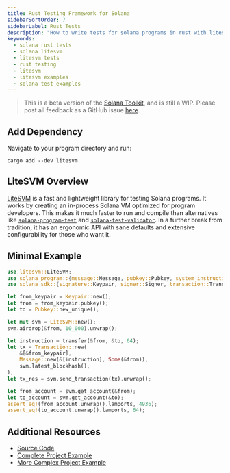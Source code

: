 ```yaml
---
title: Rust Testing Framework for Solana
sidebarSortOrder: 7
sidebarLabel: Rust Tests
description: "How to write tests for solana programs in rust with litesvm"
keywords:
  - solana rust tests
  - solana litesvm
  - litesvm tests
  - rust testing
  - litesvm
  - litesvm examples
  - solana test examples
---
```


> This is a beta version of the [Solana Toolkit](/docs/toolkit/index.md), and is
> still a WIP. Please post all feedback as a GitHub issue
> [here](https://github.com/solana-foundation/developer-content/issues/new?title=%5Btoolkit%5D%20).

## Add Dependency

Navigate to your program directory and run:

```shell
cargo add --dev litesvm
```

## LiteSVM Overview

[LiteSVM](https://github.com/LiteSVM/litesvm) is a fast and lightweight library
for testing Solana programs. It works by creating an in-process Solana VM
optimized for program developers. This makes it much faster to run and compile
than alternatives like
[`solana-program-test`](/docs/toolkit/test-suite/basics.md) and
[`solana-test-validator`](/docs/toolkit/local-validator.md). In a further break
from tradition, it has an ergonomic API with sane defaults and extensive
configurability for those who want it.

## Minimal Example

```rust
use litesvm::LiteSVM;
use solana_program::{message::Message, pubkey::Pubkey, system_instruction::transfer};
use solana_sdk::{signature::Keypair, signer::Signer, transaction::Transaction};

let from_keypair = Keypair::new();
let from = from_keypair.pubkey();
let to = Pubkey::new_unique();

let mut svm = LiteSVM::new();
svm.airdrop(&from, 10_000).unwrap();

let instruction = transfer(&from, &to, 64);
let tx = Transaction::new(
    &[&from_keypair],
    Message::new(&[instruction], Some(&from)),
    svm.latest_blockhash(),
);
let tx_res = svm.send_transaction(tx).unwrap();

let from_account = svm.get_account(&from);
let to_account = svm.get_account(&to);
assert_eq!(from_account.unwrap().lamports, 4936);
assert_eq!(to_account.unwrap().lamports, 64);

```

## Additional Resources

- [Source Code](https://github.com/LiteSVM/litesvm)
- [Complete Project Example](https://github.com/cavemanloverboy/nawnce/blob/main/src/lib.rs)
- [More Complex Project Example](https://github.com/pyth-network/per)
